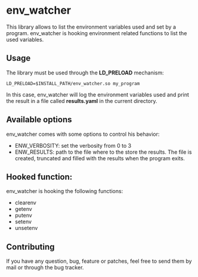 env_watcher
==========

This library allows to list the environment variables used and set by a
program. env_watcher is hooking environment related functions to list the used
variables.

Usage
-----
The library must be used through the **LD_PRELOAD** mechanism:

    LD_PRELOAD=$INSTALL_PATH/env_watcher.so my_program

In this case, env_watcher will log the environment variables used and print the
result in a file called **results.yaml** in the current directory.

Available options
-----------------
env_watcher comes with some options to control his behavior:

* ENW_VERBOSITY: set the verbosity from 0 to 3
* ENW_RESULTS: path to the file where to the store the results. The file is
               created, truncated and filled with the results when the program
               exits.


Hooked function:
---------------------
env_watcher is hooking the following functions:

* clearenv
* getenv
* putenv
* setenv
* unsetenv


Contributing
------------
If you have any question, bug, feature or patches, feel free to send them by
mail or through the bug tracker.
